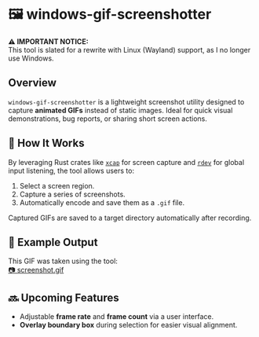 # 🖼️ windows-gif-screenshotter

**⚠️ IMPORTANT NOTICE:**  
This tool is slated for a rewrite with Linux (Wayland) support, as I no longer use Windows.

## Overview

`windows-gif-screenshotter` is a lightweight screenshot utility designed to capture **animated GIFs** instead of static images. Ideal for quick visual demonstrations, bug reports, or sharing short screen actions.

## 🔧 How It Works

By leveraging Rust crates like [`xcap`](https://crates.io/crates/xcap) for screen capture and [`rdev`](https://crates.io/crates/rdev) for global input listening, the tool allows users to:

1. Select a screen region.
2. Capture a series of screenshots.
3. Automatically encode and save them as a `.gif` file.

Captured GIFs are saved to a target directory automatically after recording.

## 🧪 Example Output

This GIF was taken using the tool:  
[📷 screenshot.gif](https://cdn.discordapp.com/attachments/1316656693618151465/1374856846535557180/screenshot.gif)

## 🔜 Upcoming Features

- Adjustable **frame rate** and **frame count** via a user interface.
- **Overlay boundary box** during selection for easier visual alignment.

